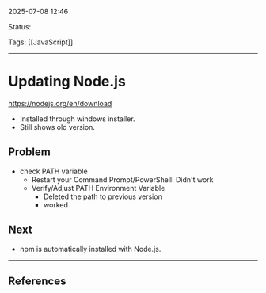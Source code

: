 
2025-07-08 12:46

Status:

Tags: [[JavaScript]]

---
# Updating Node.js
https://nodejs.org/en/download
- Installed through windows installer.
- Still shows old version.

## Problem
-  check PATH variable
	- Restart your Command Prompt/PowerShell: Didn't work
	- Verify/Adjust PATH Environment Variable
		- Deleted the path to previous version 
		- worked

## Next
- npm is automatically installed with Node.js.

---
## References